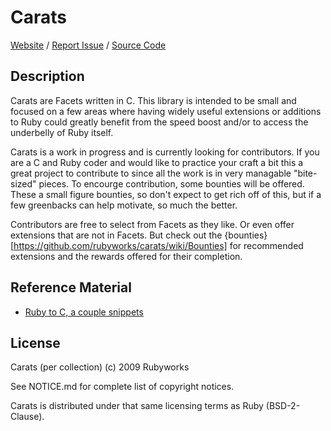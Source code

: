 # Carats

[Website](http://rubyworks.github.com/carats) /
[Report Issue](http://github.com/rubyworks/carats/issues) /
[Source Code](http://github.com/rubyworks/carats)


## Description

Carats are Facets written in C. This library is intended to be small
and focused on a few areas where having widely useful extensions
or additions to Ruby could greatly benefit from the speed boost
and/or to access the underbelly of Ruby itself.

Carats is a work in progress and is currently looking for contributors.
If you are a C and Ruby coder and would like to practice your craft
a bit this a great project to contribute to since all the work is in
very managable "bite-sized" pieces. To encourge contribution, some
bounties will be offered. These a small figure bounties, so don't expect 
to get rich off of this, but if a few greenbacks can help motivate, 
so much the better.

Contributors are free to select from Facets as they like. Or even offer
extensions that are not in Facets. But check out the {bounties}[https://github.com/rubyworks/carats/wiki/Bounties]
for recommended extensions and the rewards offered for their completion.


## Reference Material

* [Ruby to C, a couple snippets](http://macournoyer.wordpress.com/2008/04/16/ruby-to-c-a-couple-snippets)


## License

Carats (per collection) (c) 2009 Rubyworks

See NOTICE.md for complete list of copyright notices.

Carats is distributed under that same licensing terms as Ruby (BSD-2-Clause).
